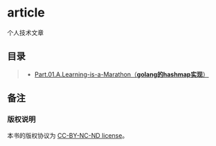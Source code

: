# article
个人技术文章

## 目录

> - [Part.01.A.Learning-is-a-Marathon（**golang的hashmap实现**）](./golang/map.md)

## 备注
### 版权说明
本书的版权协议为 [CC-BY-NC-ND license](https://creativecommons.org/licenses/by-nc-nd/3.0/deed.zh)。


